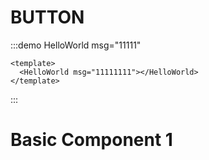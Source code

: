 # BUTTON

:::demo HelloWorld msg="11111"
```vue
<template>
  <HelloWorld msg="11111111"></HelloWorld>
</template>
```
:::


# Basic Component 1
<preview path="../../../src/components/HelloWorld.vue" title="基本使用" description="xxxxx"></preview>

<Test></Test>
